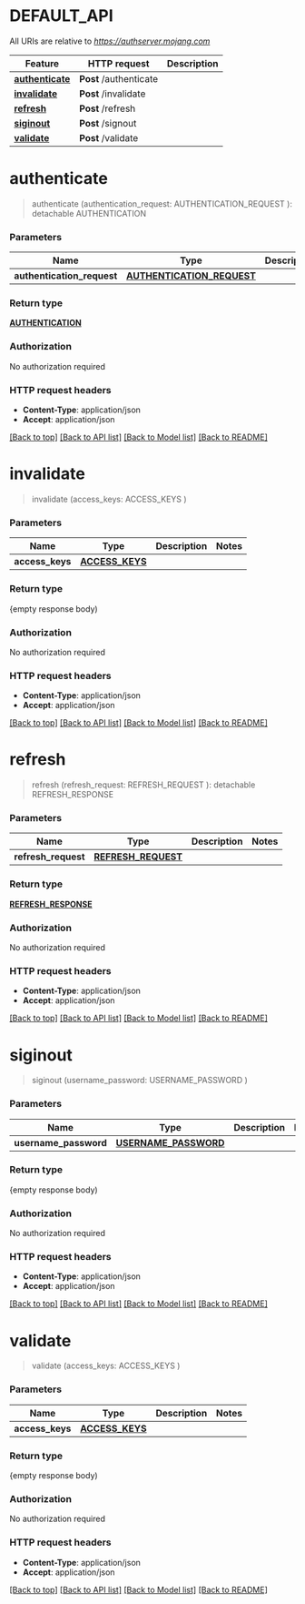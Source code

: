 # DEFAULT_API

All URIs are relative to *https://authserver.mojang.com*

Feature | HTTP request | Description
------------- | ------------- | -------------
[**authenticate**](DEFAULT_API.md#authenticate) | **Post** /authenticate | 
[**invalidate**](DEFAULT_API.md#invalidate) | **Post** /invalidate | 
[**refresh**](DEFAULT_API.md#refresh) | **Post** /refresh | 
[**siginout**](DEFAULT_API.md#siginout) | **Post** /signout | 
[**validate**](DEFAULT_API.md#validate) | **Post** /validate | 


# **authenticate**
> authenticate (authentication_request: AUTHENTICATION_REQUEST ): detachable AUTHENTICATION
	




### Parameters

Name | Type | Description  | Notes
------------- | ------------- | ------------- | -------------
 **authentication_request** | [**AUTHENTICATION_REQUEST**](AUTHENTICATION_REQUEST.md)|  | 

### Return type

[**AUTHENTICATION**](Authentication.md)

### Authorization

No authorization required

### HTTP request headers

 - **Content-Type**: application/json
 - **Accept**: application/json

[[Back to top]](#) [[Back to API list]](../README.md#documentation-for-api-endpoints) [[Back to Model list]](../README.md#documentation-for-models) [[Back to README]](../README.md)

# **invalidate**
> invalidate (access_keys: ACCESS_KEYS )
	




### Parameters

Name | Type | Description  | Notes
------------- | ------------- | ------------- | -------------
 **access_keys** | [**ACCESS_KEYS**](ACCESS_KEYS.md)|  | 

### Return type

{empty response body)

### Authorization

No authorization required

### HTTP request headers

 - **Content-Type**: application/json
 - **Accept**: application/json

[[Back to top]](#) [[Back to API list]](../README.md#documentation-for-api-endpoints) [[Back to Model list]](../README.md#documentation-for-models) [[Back to README]](../README.md)

# **refresh**
> refresh (refresh_request: REFRESH_REQUEST ): detachable REFRESH_RESPONSE
	




### Parameters

Name | Type | Description  | Notes
------------- | ------------- | ------------- | -------------
 **refresh_request** | [**REFRESH_REQUEST**](REFRESH_REQUEST.md)|  | 

### Return type

[**REFRESH_RESPONSE**](RefreshResponse.md)

### Authorization

No authorization required

### HTTP request headers

 - **Content-Type**: application/json
 - **Accept**: application/json

[[Back to top]](#) [[Back to API list]](../README.md#documentation-for-api-endpoints) [[Back to Model list]](../README.md#documentation-for-models) [[Back to README]](../README.md)

# **siginout**
> siginout (username_password: USERNAME_PASSWORD )
	




### Parameters

Name | Type | Description  | Notes
------------- | ------------- | ------------- | -------------
 **username_password** | [**USERNAME_PASSWORD**](USERNAME_PASSWORD.md)|  | 

### Return type

{empty response body)

### Authorization

No authorization required

### HTTP request headers

 - **Content-Type**: application/json
 - **Accept**: application/json

[[Back to top]](#) [[Back to API list]](../README.md#documentation-for-api-endpoints) [[Back to Model list]](../README.md#documentation-for-models) [[Back to README]](../README.md)

# **validate**
> validate (access_keys: ACCESS_KEYS )
	




### Parameters

Name | Type | Description  | Notes
------------- | ------------- | ------------- | -------------
 **access_keys** | [**ACCESS_KEYS**](ACCESS_KEYS.md)|  | 

### Return type

{empty response body)

### Authorization

No authorization required

### HTTP request headers

 - **Content-Type**: application/json
 - **Accept**: application/json

[[Back to top]](#) [[Back to API list]](../README.md#documentation-for-api-endpoints) [[Back to Model list]](../README.md#documentation-for-models) [[Back to README]](../README.md)

